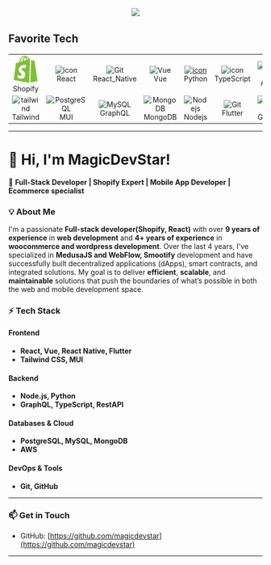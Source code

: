 <p align="center">
  <a href="https://github.com/magicdevstar"><img
      src="https://readme-typing-svg.herokuapp.com/?lines=Shopify%20developer;Web%20and%20mobile%20master;Senior%20Software%20Engineer;Always%20learning%20new%20tech&font=Pacifico&center=true&width=650&height=120&color=58a6ff&vCenter=true&size=45%22"></a>
</p>

<h2 align="left" id="macropower-tech">Favorite Tech</h2>

<table align="center">
  <tr>
    <td align="center" width="96">
      <img src="shopify-color-svgrepo-com.svg">
      <br>Shopify
    </td>
    <td align="center" width="96">
      <img src="https://techstack-generator.vercel.app/react-icon.svg" alt="icon" width="65" height="65" />
      <br>React
    </td>
    <td align="center" width="96">
      <img src="https://reactnative.dev/img/header_logo.svg"
        width="65" height="65" alt="Git" />
      <br>React_Native
    </td>
    <td align="center" width="96">
      <img src="https://skillicons.dev/icons?i=vue" width="65" height="65" alt="Vue" />
      <br>Vue
    </td>
    <td align="center" width="96">
      <a href="#macropower-tech">
        <img src="https://techstack-generator.vercel.app/python-icon.svg" alt="icon" width="65" height="65" />
      </a>
      <br>Python
    </td>
    <td align="center" width="96">
      <img src="https://techstack-generator.vercel.app/ts-icon.svg" alt="icon" width="65" height="65" />
      <br>TypeScript
    </td>
    <td align="center" width="96">
      <img src="https://techstack-generator.vercel.app/aws-icon.svg" alt="icon" width="65" height="65" />
      <br>AWS
    </td>
  </tr>
  <tr>
    <td align="center" width="96">
      <img src="https://skillicons.dev/icons?i=tailwind" width="65" height="65" alt="tailwind" />
      <br>Tailwind
    </td>
    <td align="center" width="96">
      <img src="https://skillicons.dev/icons?i=mui" width="65" height="65" alt="PostgreSQL" />
      <br>MUI
    </td>
    <td align="center" width="96">
      <img src="https://skillicons.dev/icons?i=graphql" width="65" height="65" alt="MySQL" />
      <br>GraphQL
    </td>
    <td align="center" width="96">
      <img src="https://skillicons.dev/icons?i=mongodb" width="65" height="65" alt="MongoDB" />
      <br>MongoDB
    </td>
    <td align="center" width="96">
      <img src="https://skillicons.dev/icons?i=nodejs" width="65" height="65" alt="Nodejs" />
      <br>Nodejs
    </td>
    <td align="center" width="96">
      <img src="https://docs.flutter.dev/assets/images/branding/flutter/logo/default.svg"
        width="65" height="65" alt="Git" />
      <br>Flutter
    </td>
    <td align="center" width="96">
      <img src="https://techstack-generator.vercel.app/github-icon.svg" alt="icon" width="65" height="65" />
      <br>Github
    </td>
  </tr>
  </tr>
</table>

---

# 👋 Hi, I'm MagicDevStar!

🚀 **Full-Stack Developer | Shopify Expert | Mobile App Developer | Ecommerce specialist**

### 💡 About Me

I'm a passionate **Full-stack developer(Shopify, React)** with over **9 years of experience** in **web development** and **4+ years of experience** in **woocommerce and wordpress development**. Over the last 4 years, I've specialized in **MedusaJS and WebFlow, Smootify** development and have successfully built decentralized applications (dApps), smart contracts, and integrated solutions. My goal is to deliver **efficient**, **scalable**, and **maintainable** solutions that push the boundaries of what’s possible in both the web and mobile development space.

### ⚡ Tech Stack

#### **Frontend**

- **React, Vue, React Native, Flutter**
- **Tailwind CSS, MUI**

#### **Backend**

- **Node.js, Python**
- **GraphQL, TypeScript, RestAPI**

#### **Databases & Cloud**

- **PostgreSQL, MySQL, MongoDB**
- **AWS**

#### **DevOps & Tools**

- **Git, GitHub**

---

### 📫 Get in Touch

- GitHub: [https://github.com/magicdevstar](https://github.com/magicdevstar)

---
